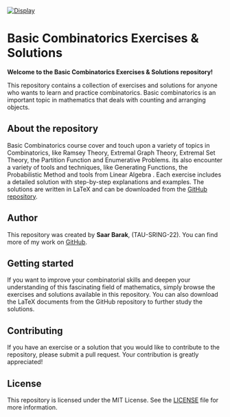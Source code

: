 [![Display](https://img.shields.io/badge/Display-Website-blue.svg)](https://saarbk.github.io/Basic-Combinatorics/)

# Basic Combinatorics Exercises & Solutions

**Welcome to the Basic Combinatorics Exercises & Solutions repository!**

This repository contains a collection of exercises and solutions for anyone who wants to learn and practice combinatorics. Basic combinatorics is an important topic in mathematics that deals with counting and arranging objects.

## About the repository

Basic Combinatorics  course  cover and touch upon a variety of topics in Combinatorics, like Ramsey Theory, Extremal Graph Theory, Extremal Set Theory, the Partition Function and Enumerative Problems.
its also encounter a variety of tools and techniques, like Generating Functions, the Probabilistic
Method and tools from Linear Algebra . Each exercise includes a detailed solution with step-by-step explanations and examples. The solutions are written in LaTeX and can be downloaded from the [GitHub repository](https://github.com/saarbk/Basic-Combinatorics).

## Author

This repository was created by **Saar Barak**, (TAU-SRING-22). You can find more of my work on [GitHub](https://github.com/saarbk).

## Getting started

If you want to improve your combinatorial skills and deepen your understanding of this fascinating field of mathematics, simply browse the exercises and solutions available in this repository. You can also download the LaTeX documents from the GitHub repository to further study the solutions.

## Contributing

If you have an exercise or a solution that you would like to contribute to the repository, please submit a pull request. Your contribution is greatly appreciated!

## License

This repository is licensed under the MIT License. See the [LICENSE](LICENSE) file for more information.
